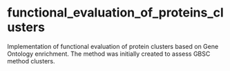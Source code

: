 # functional_evaluation_of_proteins_clusters
Implementation of functional evaluation of protein clusters based on Gene Ontology enrichment. The method was initially created to assess GBSC method clusters.
